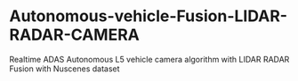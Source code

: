 # Autonomous-vehicle-Fusion-LIDAR-RADAR-CAMERA
Realtime ADAS Autonomous L5 vehicle camera algorithm with LIDAR RADAR Fusion with Nuscenes dataset
